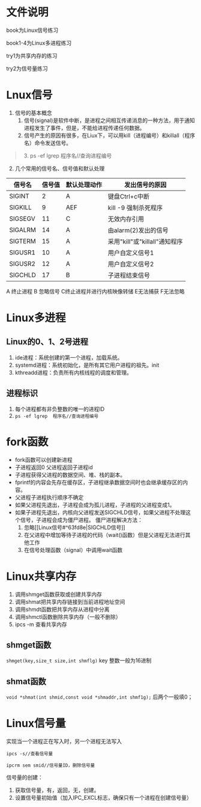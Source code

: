 # 文件说明
book为Linux信号练习

book1-4为Linux多进程练习

try1为共享内存的练习

try2为信号量练习

# Lnux信号
1. 信号的基本概念
	1. 信号(signal)是软件中断，是进程之间相互传递消息的一种方法，用于通知进程发生了事件，但是，不能给进程传递任何数据。
	2. 信号产生的原因有很多，在Liux下，可以用kill（进程编号）和killall（程序名）命令发送信号。
> 	3. ps -ef lgrep  程序名//查询进程编号 
2.  几个常用的信号名、信号值和默认处理

|信号名 | 信号值 |默认处理动作|发出信号的原因  |
|--------|---------|---------------|-------------------|
|SIGINT|2|A|键盘Ctrl+c中断|
|SIGKILL|9|AEF|kill -9 强制杀死程序|
|SIGSEGV|11|C|无效内存引用|
|SIGALRM|14|A|由alarm(2)发出的信号|
|SIGTERM|15|A|采用"kill"或"killall"通知程序|
|SIGUSR1|10|A|用户自定义信号1|
|SIGUSR2|12|A|用户自定义信号2|
|SIGCHLD|17|B|子进程结束信号|

A 终止进程
B 忽略信号
C终止进程并进行内核映像转储
E无法捕获
F无法忽略

# Linux多进程
## Linux的0、1、2号进程 
1. ide进程：系统创建的第一个进程，加载系统。 
2. systemd进程：系统初始化，是所有其它用户进程的祖先。init 
3. kthreadd进程：负责所有内核线程的调度和管理。
## 进程标识
1. 每个进程都有非负整数的唯一的进程ID
2. `ps -ef lgrep  程序名//查询进程编号`
# fork函数
* fork函数可以创建新进程
* 子进程返回0 父进程返回子进程id
* 子进程获得父进程的数据空间、堆、栈的副本。
* fprintf的内容会先存在缓存区，子进程继承数据空间时也会继承缓存区的内容。
* 父进程子进程执行顺序不确定
* 如果父进程先退出，子进程会成为孤儿进程，子进程的父进程变成1。 
* 如果子进程先退出，内核向父进程发送SIGCHLD信号，如果父进程不处理这个信号，子进程会成为僵尸进程。
	僵尸进程解决方法：
	1. 忽略[[Linux信号#^63fd8e|SIGCHLD信号]]
	2. 在父进程中增加等待子进程的代码（wait()函数）但是父进程无法进行其他工作
	3. 在信号处理函数（signal）中调用wait函数

# Linux共享内存
1. 调用shmget函数获取或创建共享内存
2. 调用shmat把共享内存链接到当前进程地址空间
3. 调用shmdt函数把共享内存从进程中分离
4. 调用shmctl函数删除共享内存（一般不删除）
5. ipcs -m 查看共享内存
## shmget函数
`shmget(key,size_t size,int shmflg)`
key 整数一般为16进制

## shmat函数
`void *shmat(int shmid,const void *shmaddr,int shmf1g);`
后两个一般填0；

# Linux信号量
实现当一个进程正在写入时，另一个进程无法写入

`ipcs -s//查看信号量`

`ipcrm sem smid//信号量ID，删除信号量`

信号量的创建：
1. 获取信号量，有，返回，无，创建。
2. 设置信号量初始值（加入IPC_EXCL标志，确保只有一个进程在创建信号量）

